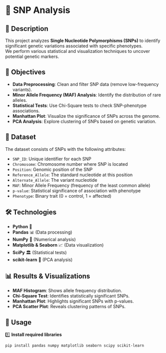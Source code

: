 # 🧬 SNP Analysis  

## 📌 Description  
This project analyzes **Single Nucleotide Polymorphisms (SNPs)** to identify significant genetic variations associated with specific phenotypes.  
We perform various statistical and visualization techniques to uncover potential genetic markers.  

## 🎯 Objectives  
- **Data Preprocessing**: Clean and filter SNP data (remove low-frequency variants).  
- **Minor Allele Frequency (MAF) Analysis**: Identify the distribution of rare alleles.  
- **Statistical Tests**: Use Chi-Square tests to check SNP-phenotype associations.  
- **Manhattan Plot**: Visualize the significance of SNPs across the genome.  
- **PCA Analysis**: Explore clustering of SNPs based on genetic variation.  

## 📂 Dataset  
The dataset consists of SNPs with the following attributes:  
- `SNP_ID`: Unique identifier for each SNP  
- `Chromosome`: Chromosome number where SNP is located  
- `Position`: Genomic position of the SNP  
- `Reference_Allele`: The standard nucleotide at this position  
- `Alternate_Allele`: The variant nucleotide  
- `MAF`: Minor Allele Frequency (frequency of the least common allele)  
- `p-value`: Statistical significance of association with phenotype  
- `Phenotype`: Binary trait (0 = control, 1 = affected)  

## 🛠 Technologies  
- **Python** 🐍  
- **Pandas** 📊 (Data processing)  
- **NumPy** 🔢 (Numerical analysis)  
- **Matplotlib & Seaborn** 📈 (Data visualization)  
- **SciPy** 🏛️ (Statistical tests)  
- **scikit-learn** 🤖 (PCA analysis)  

## 📊 Results & Visualizations  
- **MAF Histogram**: Shows allele frequency distribution.  
- **Chi-Square Test**: Identifies statistically significant SNPs.  
- **Manhattan Plot**: Highlights significant SNPs with p-values.  
- **PCA Scatter Plot**: Reveals clustering patterns of SNPs.  

## 🚀 Usage  
1️⃣ **Install required libraries**  
```bash
pip install pandas numpy matplotlib seaborn scipy scikit-learn
